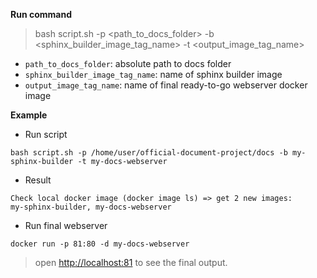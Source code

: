 **Run command**
> bash script.sh -p <path_to_docs_folder> -b <sphinx_builder_image_tag_name> -t <output_image_tag_name>

* `path_to_docs_folder`: absolute path to docs folder
* `sphinx_builder_image_tag_name`: name of sphinx builder image
* `output_image_tag_name`: name of final ready-to-go webserver docker image

**Example**
* Run script
```
bash script.sh -p /home/user/official-document-project/docs -b my-sphinx-builder -t my-docs-webserver 
```

* Result
```
Check local docker image (docker image ls) => get 2 new images:
my-sphinx-builder, my-docs-webserver
```

* Run final webserver
```
docker run -p 81:80 -d my-docs-webserver
```
> open [http://localhost:81](http://localhost:81) to see the final output.